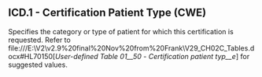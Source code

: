 ## ICD.1 - Certification Patient Type (CWE)

Specifies the category or type of patient for which this certification is requested. Refer to file:///E:\V2\v2.9%20final%20Nov%20from%20Frank\V29_CH02C_Tables.docx#HL70150[_User-defined Table 01__50_ _- Certification patient typ__e_] for suggested values.
